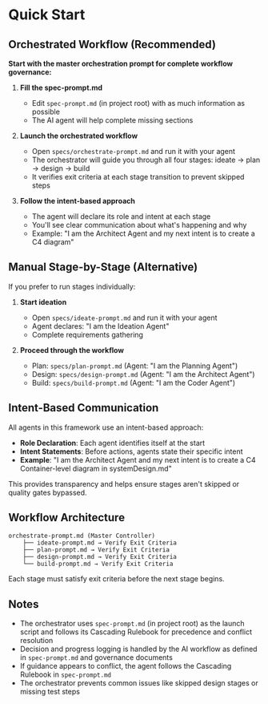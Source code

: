 # Quick Start

## Orchestrated Workflow (Recommended)

**Start with the master orchestration prompt for complete workflow governance:**

1) **Fill the spec-prompt.md**
   - Edit `spec-prompt.md` (in project root) with as much information as possible
   - The AI agent will help complete missing sections

2) **Launch the orchestrated workflow**
   - Open `specs/orchestrate-prompt.md` and run it with your agent
   - The orchestrator will guide you through all four stages: ideate → plan → design → build
   - It verifies exit criteria at each stage transition to prevent skipped steps

3) **Follow the intent-based approach**
   - The agent will declare its role and intent at each stage
   - You'll see clear communication about what's happening and why
   - Example: "I am the Architect Agent and my next intent is to create a C4 diagram"

## Manual Stage-by-Stage (Alternative)

If you prefer to run stages individually:

1) **Start ideation**
   - Open `specs/ideate-prompt.md` and run it with your agent
   - Agent declares: "I am the Ideation Agent"
   - Complete requirements gathering

2) **Proceed through the workflow**
   - Plan: `specs/plan-prompt.md` (Agent: "I am the Planning Agent")
   - Design: `specs/design-prompt.md` (Agent: "I am the Architect Agent")
   - Build: `specs/build-prompt.md` (Agent: "I am the Coder Agent")

## Intent-Based Communication

All agents in this framework use an intent-based approach:

- **Role Declaration**: Each agent identifies itself at the start
- **Intent Statements**: Before actions, agents state their specific intent
- **Example**: "I am the Architect Agent and my next intent is to create a C4 Container-level diagram in systemDesign.md"

This provides transparency and helps ensure stages aren't skipped or quality gates bypassed.

## Workflow Architecture

```
orchestrate-prompt.md (Master Controller)
    ├── ideate-prompt.md → Verify Exit Criteria
    ├── plan-prompt.md → Verify Exit Criteria
    ├── design-prompt.md → Verify Exit Criteria
    └── build-prompt.md → Verify Exit Criteria
```

Each stage must satisfy exit criteria before the next stage begins.

## Notes
- The orchestrator uses `spec-prompt.md` (in project root) as the launch script and follows its Cascading Rulebook for precedence and conflict resolution
- Decision and progress logging is handled by the AI workflow as defined in `spec-prompt.md` and governance documents
- If guidance appears to conflict, the agent follows the Cascading Rulebook in `spec-prompt.md`
- The orchestrator prevents common issues like skipped design stages or missing test steps
